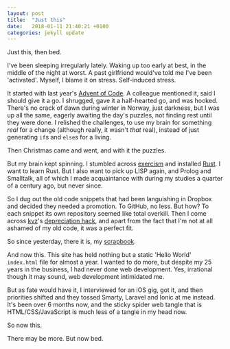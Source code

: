 ```yaml
---
layout: post
title:  "Just this"
date:   2018-01-11 21:40:21 +0100
categories: jekyll update
---
```

Just this, then bed.

I've been sleeping irregularly lately. Waking up too early at best, in the middle of the night at worst. A past girlfriend would've told me I've been 'activated'. Myself, I blame it on stress. Self-induced stress.

It started with last year's [Advent of Code](https://github.com/andersblehr/MyAoC). A colleague mentioned it, said I should give it a go. I shrugged, gave it a half-hearted go, and was hooked. There's no crack of dawn during winter in Norway, just darkness, but I was up all the same, eagerly awaiting the day's puzzles, not finding rest until they were done. I relished the challenges, to use my brain for something _real_ for a change (although really, it wasn't _that_ real), instead of just generating `if`s and `else`s for a living.

Then Christmas came and went, and with it the puzzles.

But my brain kept spinning. I stumbled across [exercism](http://exercism.io) and installed [Rust](https://en.wikipedia.org/wiki/Rust_(programming_language)). I want to learn Rust. But I also want to pick up LISP again, and Prolog and Smalltalk, all of which I made acquaintance with during my studies a quarter of a century ago, but never since.

So I dug out the old code snippets that had been languishing in Dropbox and decided they needed a promotion. To GitHub, no less. But how? To each snippet its own repository seemed like total overkill. Then I come across [kvz](http://kvz.io)'s [depreciation hack](http://kvz.io/blog/2014/02/21/how-to-deprecate-projects-on-github/), and apart from the fact that I'm not at all ashamed of my old code, it was a perfect fit.

So since yesterday, there it is, my [scrapbook](https://github.com/andersblehr/Scrapbook). 

And now this. This site has held nothing but a static 'Hello World' `index.html` file for almost a year. I wanted to do more, but despite my 25 years in the business, I had never done web development. Yes, irrational though it may sound, web development intimidated me.

But as fate would have it, I interviewed for an iOS gig, got it, and then priorities shifted and they tossed Smarty, Laravel and Ionic at me instead. It's been over 6 months now, and the sticky spider web tangle that is HTML/CSS/JavaScript is much less of a tangle in my head now.

So now this.

There may be more. But now bed.